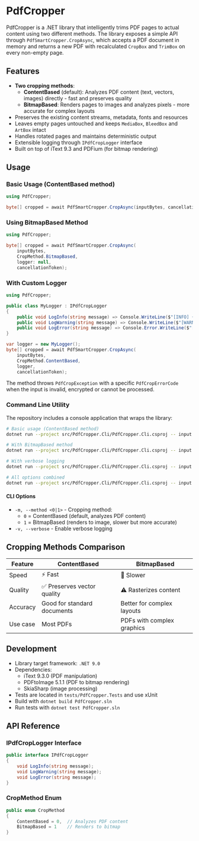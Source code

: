 # PdfCropper

PdfCropper is a .NET library that intelligently trims PDF pages to actual content using two different methods. The library exposes a simple API through `PdfSmartCropper.CropAsync`, which accepts a PDF document in memory and returns a new PDF with recalculated `CropBox` and `TrimBox` on every non-empty page.

## Features

* **Two cropping methods**:
  - **ContentBased** (default): Analyzes PDF content (text, vectors, images) directly - fast and preserves quality
  - **BitmapBased**: Renders pages to images and analyzes pixels - more accurate for complex layouts
* Preserves the existing content streams, metadata, fonts and resources
* Leaves empty pages untouched and keeps `MediaBox`, `BleedBox` and `ArtBox` intact
* Handles rotated pages and maintains deterministic output
* Extensible logging through `IPdfCropLogger` interface
* Built on top of iText 9.3 and PDFium (for bitmap rendering)

## Usage

### Basic Usage (ContentBased method)

```csharp
using PdfCropper;

byte[] cropped = await PdfSmartCropper.CropAsync(inputBytes, cancellationToken);
```

### Using BitmapBased Method

```csharp
using PdfCropper;

byte[] cropped = await PdfSmartCropper.CropAsync(
    inputBytes, 
    CropMethod.BitmapBased, 
    logger: null,
    cancellationToken);
```

### With Custom Logger

```csharp
using PdfCropper;

public class MyLogger : IPdfCropLogger
{
    public void LogInfo(string message) => Console.WriteLine($"[INFO] {message}");
    public void LogWarning(string message) => Console.WriteLine($"[WARN] {message}");
    public void LogError(string message) => Console.Error.WriteLine($"[ERROR] {message}");
}

var logger = new MyLogger();
byte[] cropped = await PdfSmartCropper.CropAsync(
    inputBytes, 
    CropMethod.ContentBased, 
    logger,
    cancellationToken);
```

The method throws `PdfCropException` with a specific `PdfCropErrorCode` when the input is invalid, encrypted or cannot be processed.

### Command Line Utility

The repository includes a console application that wraps the library:

```bash
# Basic usage (ContentBased method)
dotnet run --project src/PdfCropper.Cli/PdfCropper.Cli.csproj -- input.pdf output.pdf

# With BitmapBased method
dotnet run --project src/PdfCropper.Cli/PdfCropper.Cli.csproj -- input.pdf output.pdf -m 1

# With verbose logging
dotnet run --project src/PdfCropper.Cli/PdfCropper.Cli.csproj -- input.pdf output.pdf -v

# All options combined
dotnet run --project src/PdfCropper.Cli/PdfCropper.Cli.csproj -- input.pdf output.pdf -m 1 -v
```

#### CLI Options

- `-m, --method <0|1>` - Cropping method:
  - `0` = ContentBased (default, analyzes PDF content)
  - `1` = BitmapBased (renders to image, slower but more accurate)
- `-v, --verbose` - Enable verbose logging

## Cropping Methods Comparison

| Feature | ContentBased | BitmapBased |
|---------|-------------|-------------|
| Speed | ⚡ Fast | 🐌 Slower |
| Quality | ✅ Preserves vector quality | ⚠️ Rasterizes content |
| Accuracy | Good for standard documents | Better for complex layouts |
| Use case | Most PDFs | PDFs with complex graphics |

## Development

* Library target framework: `.NET 9.0`
* Dependencies:
  - iText 9.3.0 (PDF manipulation)
  - PDFtoImage 5.1.1 (PDF to bitmap rendering)
  - SkiaSharp (image processing)
* Tests are located in `tests/PdfCropper.Tests` and use xUnit
* Build with `dotnet build PdfCropper.sln`
* Run tests with `dotnet test PdfCropper.sln`

## API Reference

### IPdfCropLogger Interface

```csharp
public interface IPdfCropLogger
{
    void LogInfo(string message);
    void LogWarning(string message);
    void LogError(string message);
}
```

### CropMethod Enum

```csharp
public enum CropMethod
{
    ContentBased = 0,  // Analyzes PDF content
    BitmapBased = 1    // Renders to bitmap
}
```

